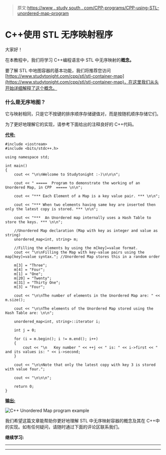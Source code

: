 > 原文:[https://www . study south . com/CPP-programs/CPP-using-STL-unordered-map-program](https://www.studytonight.com/cpp-programs/cpp-using-stl-unordered-map-program)

# C++使用 STL 无序映射程序

大家好！

在本教程中，我们将学习 C++编程语言中 STL 中无序映射的**概念。**

要了解 STL 中地图容器的基本功能，我们将推荐您访问[https://www.studytonight.com/cpp/stl/stl-container-map](https://www.studytonight.com/cpp/stl/stl-container-map)，在这里我们从头开始详细解释了这个概念。

### 什么是无序地图？

它与映射相同，只是它不按键的排序顺序存储键值对，而是按随机顺序存储它们。

为了更好地理解它的实现，请参考下面给出的注释良好的 C++代码。

<u>**代号:**</u>

```
#include <iostream>
#include <bits/stdc++.h>

using namespace std;

int main()
{
    cout << "\n\nWelcome to Studytonight :-)\n\n\n";

    cout << " =====  Program to demonstrate the working of an Unordered Map, in CPP  ===== \n\n";

    cout << "*** Each Element of a Map is a key value pair. *** \n\n";

    cout << "*** When two elements having same key are inserted then only the latest copy is stored. *** \n\n";

    cout << "***  An Unordered map internally uses a Hash Table to store the keys. *** \n\n";

    //Unordered Map declaration (Map with key as integer and value as string)
    unordered_map<int, string> m;

    //Filling the elements by using the m[key]=value format.
    cout << "\n\nFilling the Map with key-value pairs using the map[key]=value syntax."; //Unordered Map stores this in a random order

    m[3] = "Three";
    m[4] = "Four";
    m[1] = "One";
    m[20] = "Twenty";
    m[31] = "Thirty One";
    m[3] = "Four";

    cout << "\n\nThe number of elements in the Unordered Map are: " << m.size();

    cout << "\n\nThe elements of the Unordered Map stored using the Hash Table are: \n\n";

    unordered_map<int, string>::iterator i;

    int j = 0;

    for (i = m.begin(); i != m.end(); i++)
    {
        cout << "\n   Key number " << ++j << " is: " << i->first << " and its values is: " << i->second;
    }

    cout << "\n\nNote that only the latest copy with key 3 is stored with value four.";

    cout << "\n\n\n";

    return 0;
} 
```

<u>**输出:**</u>

![C++ Unordered Map program example](../Images/6b08a8f882ffef2255ea262ce8ce59e4.png)

我们希望这篇文章能帮助你更好地理解 STL 中无序映射容器的概念及其在 C++中的实现。如有任何疑问，请随时通过下面的评论区联系我们。

**继续学习:**

* * *

* * *